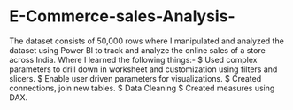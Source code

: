 # E-Commerce-sales-Analysis-
The dataset consists of 50,000 rows where I manipulated and analyzed the dataset using Power BI to track and analyze the online sales of a store across India.
Where I learned the following things:-
$ Used complex parameters to drill down in worksheet and customization using filters and slicers.
$ Enable user driven parameters for visualizations.
$ Created connections, join new tables. 
$ Data Cleaning
$ Created measures using DAX.
